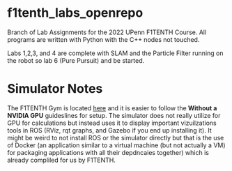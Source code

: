 # f1tenth_labs_openrepo
Branch of Lab Assignments for the 2022 UPenn F1TENTH Course. All programs are written with Python with the C++ nodes not touched.

Labs 1,2,3, and 4 are complete with SLAM and the Particle Filter running on the robot so lab 6 (Pure Pursuit) and be started.

# Simulator Notes

The F1TENTH Gym is located [here](https://github.com/f1tenth/f1tenth_gym_ros) and it is easier to follow the **Without a NVIDIA GPU** guideslines for setup. The simulator does not really utilize for GPU for calculations but instead uses it to display important vizuilzations tools in ROS (RViz, rqt graphs, and Gazebo if you end up installing it). It might be weird to not install ROS or the simulator directly but that is the use of Docker (an application similar to a virtual machine (but not actually a VM) for packaging applications with all their depdncaies together) which is already compliled for us by F1TENTH.
